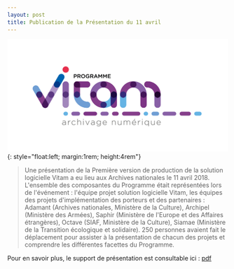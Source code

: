 ```yaml
---
layout: post
title: Publication de la Présentation du 11 avril
---
```


![Logo Release V1 production](/public/images/LogoV2.jpg){: style="float:left; margin:1rem; height:4rem"}
>  Une présentation de la Première version de production de la solution logicielle Vitam a eu lieu aux Archives nationales le 11 avril 2018. L'ensemble des composantes du Programme était représentées lors de l'événement : l'équipe projet solution logicielle Vitam, les équipes des projets d'implémentation des porteurs et des partenaires : Adamant (Archives nationales, Ministère de la Culture), Archipel (Ministère des Armées), Saphir (Ministère de l'Europe et des Affaires étrangères), Octave (SIAF, Ministère de la Culture), Siamae (Ministère de la Transition écologique et solidaire). 250 personnes avaient fait le déplacement pour assister à la présentation de chacun des projets et comprendre les différentes facettes du Programme. 

Pour en savoir plus, le support de présentation est consultable ici : [pdf](/ressources/Doc1.0.0/autres/fonctionnel/20180411_présentation_vitam_V5.0_publication.pdf)
